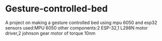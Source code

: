 # Gesture-controlled-bed
A project on making a gesture controlled bed using mpu 6050 and esp32
sensors used:MPU 6050
other components:2 ESP-32,1 L298N motor driver,2 johnson gear motor of torque 10nm
